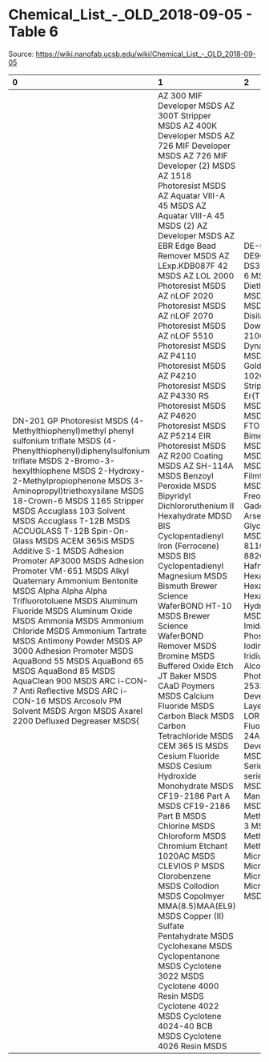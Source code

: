# Chemical_List_-_OLD_2018-09-05 - Table 6

Source: https://wiki.nanofab.ucsb.edu/wiki/Chemical_List_-_OLD_2018-09-05

| 0                                                                                                                                                                                                                                                                                                                                                                                                                                                                                                                                                                                                                                                                                                                                                                                                                                                                                                                                                                                                                                                                                                                                                                                                                                                                                                                                                                                                                                                                                                                                                                                                                                                                                                                                                                                                                                                                                                                                                                                                                                                                                                                                                                                                                                                                                                                                                       | 1                                                                                                                                                                                                                                                                                                                                                                                                                                                                                                                                                                                                                                                                                                                                                                                                                                                                                                                                                                                                                                                                                                                                                                                                                                                                                                                                                                                                                                                                                                                                                                                                                                                                                                                                                                                                                                                                                                                                                                                               | 2                                                                                                                                                                                                                                                                                                                                                                                                                                                                                                                                                                                                                                                                                                                                                                                                                                                                           |
|:--------------------------------------------------------------------------------------------------------------------------------------------------------------------------------------------------------------------------------------------------------------------------------------------------------------------------------------------------------------------------------------------------------------------------------------------------------------------------------------------------------------------------------------------------------------------------------------------------------------------------------------------------------------------------------------------------------------------------------------------------------------------------------------------------------------------------------------------------------------------------------------------------------------------------------------------------------------------------------------------------------------------------------------------------------------------------------------------------------------------------------------------------------------------------------------------------------------------------------------------------------------------------------------------------------------------------------------------------------------------------------------------------------------------------------------------------------------------------------------------------------------------------------------------------------------------------------------------------------------------------------------------------------------------------------------------------------------------------------------------------------------------------------------------------------------------------------------------------------------------------------------------------------------------------------------------------------------------------------------------------------------------------------------------------------------------------------------------------------------------------------------------------------------------------------------------------------------------------------------------------------------------------------------------------------------------------------------------------------|:------------------------------------------------------------------------------------------------------------------------------------------------------------------------------------------------------------------------------------------------------------------------------------------------------------------------------------------------------------------------------------------------------------------------------------------------------------------------------------------------------------------------------------------------------------------------------------------------------------------------------------------------------------------------------------------------------------------------------------------------------------------------------------------------------------------------------------------------------------------------------------------------------------------------------------------------------------------------------------------------------------------------------------------------------------------------------------------------------------------------------------------------------------------------------------------------------------------------------------------------------------------------------------------------------------------------------------------------------------------------------------------------------------------------------------------------------------------------------------------------------------------------------------------------------------------------------------------------------------------------------------------------------------------------------------------------------------------------------------------------------------------------------------------------------------------------------------------------------------------------------------------------------------------------------------------------------------------------------------------------|:----------------------------------------------------------------------------------------------------------------------------------------------------------------------------------------------------------------------------------------------------------------------------------------------------------------------------------------------------------------------------------------------------------------------------------------------------------------------------------------------------------------------------------------------------------------------------------------------------------------------------------------------------------------------------------------------------------------------------------------------------------------------------------------------------------------------------------------------------------------------------|
| DN-201 GP Photoresist MSDS (4-Methylthiophenyl)methyl phenyl sulfonium triflate MSDS (4-Phenylthiophenyl)diphenylsulfonium triflate MSDS 2-Bromo-3-hexylthiophene MSDS 2-Hydroxy-2-Methylpropiophenone MSDS 3-Aminopropyl)triethoxysilane MSDS 18-Crown-6 MSDS 1165 Stripper MSDS Accuglass 103 Solvent MSDS Accuglass T-12B MSDS ACCUGLASS T-12B Spin-On-Glass MSDS ACEM 365iS MSDS Additive S-1 MSDS Adhesion Promoter AP3000 MSDS Adhesion Promoter VM-651 MSDS Alkyl Quaternary Ammonium Bentonite MSDS Alpha Alpha Alpha Trifluorotoluene MSDS Aluminum Fluoride MSDS Aluminum Oxide MSDS Ammonia MSDS Ammonium Chloride MSDS Ammonium Tartrate MSDS Antimony Powder MSDS AP 3000 Adhesion Promoter MSDS AquaBond 55 MSDS AquaBond 65 MSDS AquaBond 85 MSDS AquaClean 900 MSDS ARC i-CON-7 Anti Reflective MSDS ARC i-CON-16 MSDS Arcosolv PM Solvent MSDS Argon MSDS Axarel 2200 Defluxed Degreaser MSDS{| AZ 300 MIF Developer MSDS AZ 300T Stripper MSDS AZ 400K Developer MSDS AZ 726 MIF Developer MSDS AZ 726 MIF Developer (2) MSDS AZ 1518 Photoresist MSDS AZ Aquatar VIII-A 45 MSDS AZ Aquatar VIII-A 45 MSDS (2) AZ Developer MSDS AZ EBR Edge Bead Remover MSDS AZ LExp.KDB087F 42 MSDS AZ LOL 2000 Photoresist MSDS AZ nLOF 2020 Photoresist MSDS AZ nLOF 2070 Photoresist MSDS AZ nLOF 5510 Photoresist MSDS AZ P4110 Photoresist MSDS AZ P4210 Photoresist MSDS AZ P4330 RS Photoresist MSDS AZ P4620 Photoresist MSDS AZ P5214 EIR Photoresist MSDS AZ R200 Coating MSDS AZ SH-114A MSDS Benzoyl Peroxide MSDS Bipyridyl Dichlororuthenium II Hexahydrate MDSD BIS Cyclopentadienyl Iron (Ferrocene) MSDS BIS Cyclopentadienyl Magnesium MSDS Bismuth Brewer Science WaferBOND HT-10 MSDS Brewer Science WaferBOND Remover MSDS Bromine MSDS Buffered Oxide Etch JT Baker MSDS CAaD Poymers MSDS Calcium Fluoride MSDS Carbon Black MSDS Carbon Tetrachloride MSDS CEM 365 IS MSDS Cesium Fluoride MSDS Cesium Hydroxide Monohydrate MSDS CF19-2186 Part A MSDS CF19-2186 Part B MSDS Chlorine MSDS Chloroform MSDS Chromium Etchant 1020AC MSDS CLEVIOS P MSDS Clorobenzene MSDS Collodion MSDS Copolmyer MMA(8.5)MAA(EL9) MSDS Copper (II) Sulfate Pentahydrate MSDS Cyclohexane MSDS Cyclopentanone MSDS Cyclotene 3022 MSDS Cyclotene 4000 Resin MSDS Cyclotene 4022 MSDS Cyclotene 4024-40 BCB MSDS Cyclotene 4026 Resin MSDS | DE-6018 Polymide Developer MSDS DE9040 Developer MSDS Developer DS3000 MSDS Dibenzo-18-crown-6 MSDS Diethoxyethane MSDS Diethylzinc MSDS Dimethyldydrazine MSDS Dimethylsila-17-Crown-6 MSDS Dimethylsulfoxide MSDS Disilane MSDS Dodecanethiol MSDS Dow Corning WL-5150 MSDS DS 2100 BCB Developer MSDS Dynasolve 165 MSDS Dynasolve 185 MSDS EC11 Solvent MSDS ECF-63 Gold Plating Solution MSDS EKC 1020 Photoresist MSDS EKC 265 Stripper MSDS Epo Tek H20E Er(TMOD)3 MSDS Ethylenediamine MSDS FC-4430 MSDS FC-4432 MSDS FOX-16 Flowable Oxide MSDS FTO 100-FBA5 Etchant MSDS Fe-Pt Bimetallic Nanoparticles in Hexane MSDS Ferric Chloride Hexahydrate MSDS Ferric Nitrate Nonahydrate MSDS Ferrous Sulfate MSDS Filmtronics 700B Spin On Glass MSDS Fomblin Y-LVAC 25/6 MSDS Freon 13B1 Refrigerant MSDS Gadolinium Oxide MSDS Gallium Arsenide MSDS Germanium MSDS Glycerol MSDS Gold Chloride Hydrate MSDS Gold Etchant GE-8148/GE-8110 MSDS HD-8820 MSDS HD-8820 Polyimide MSDS HMDS MSDS Hafnium MSDS Hafnium Oxide MSDS Hexadecane MSDS Hexamethyldisilazane MSDS Hexanediol Diacrylate MSDS Hydrogen Iodide MSDS Hydrogen MSDS IC1-200 Spin On Glass MSDS Imidazole MSDS Indium MSDS Indium Phosphide MSDS Iodine MSDS Iodine-Bromide Solution MSDS Iridium (IV) Chloride MSDS Isopropyl Alcohol MSDS JSR NFC FZX F112 Photoresist Overcoat MSDS JSR NSD 2533Y Photoresist MSDS LDD 26W Developer MSDS LOL 2000 Lift Off Layer MSDS LOR A Photoresist MSDS LOR B Photoresist MSDS Lanthanum Fluoride MSDS Lead Metal MSDS MF 24A Developer MSDS MF-701 Developer MSDS MICRAL 9400 MSDS MMA(8.5)MAA Copolymer Series Resists MSDS MR-i 7000 series MSDS Magnesium Fluoride MSDS Manganese Pieces MSDS Manganese Sulfate MSDS Mesitylene MSDS Methacryloxypropyltrimethoxysilane-3 MSDS Methane MSDS Methylstyrene MSDS Methyltrimethoxysilane MSDS MicroChem 101 Developer MSDS Microposit 351 Developer MSDS Microposit S1822 Photoresist MSDS Microprime HP Primer MSDS Mung MSDS | N Methyl 2 Pyrrolidone MSDS NANO 495PMMA MSDS NANO LOR B Series Resist MSDS NANO MMA(17.5)MAA EL 10 MSDS NEB-31 Photoresist MSDS NOE Etch I MSDS NR5-8000 Photoresist MSDS NR7-1500PY Photoresist MSDS NR71-6000PY Photoresist MSDS NR9-8000 Photoresist MSDS NXR-1010 Imprint Resist MSDS NXR-1020 Imprint Resist MSDS NXR-2010 Imprint Resist MSDS NXR-3020 Imprint Resist MSDS NXR-3022 Imprint Resist MSDS Nano MMA Photoresist MSDS Nano PMGI SF-series Photoresist MSDS NanoRemover PG Photoresist Remover MSDS NanoStrip MSDS Nanochem OMA MSDS Negative Resist NR9-8000 MSDS Nickel Ammonium Sulfate MSDS Nickel Chloride MSDS Nickel MSDS Nickel Sulfamate MSDS Nickel Sulfamate Plating Solution MSDS Nickel Sulfamate Semi-Bright Nickel "S" MSDS Nickel Sulfate Crystal MSDS Nickelous Sulfate MSDS Nickle (II) Carbonate MSDS Nitrogen MSDS MSDS Drive #3 (DJ) |